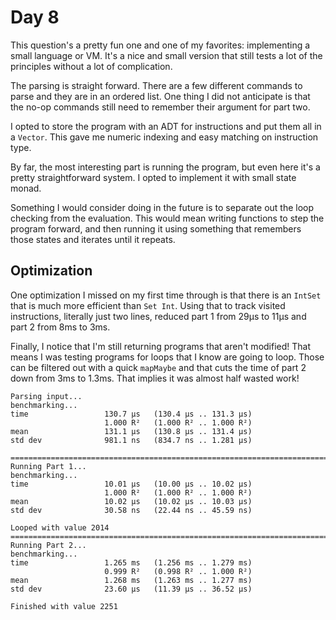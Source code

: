# Day 8

This question's a pretty fun one and one of my favorites: implementing a small language or VM.  It's a nice and small version that still tests a lot of the principles without a lot of complication.

The parsing is straight forward. There are a few different commands to parse and they are in an ordered list.  One thing I did not anticipate is that the no-op commands still need to remember their argument for part two.

I opted to store the program with an ADT for instructions and put them all in a `Vector`.  This gave me numeric indexing and easy matching on instruction type.

By far, the most interesting part is running the program, but even here it's a pretty straightforward system. I opted to implement it with small state monad.

Something I would consider doing in the future is to separate out the loop checking from the evaluation. This would mean writing functions to step the program forward, and then running it using something that remembers those states and iterates until it repeats.

## Optimization

One optimization I missed on my first time through is that there is an `IntSet` that is much more efficient than `Set Int`.  Using that to track visited instructions, literally just two lines, reduced part 1 from 29μs to 11μs and part 2 from 8ms to 3ms.

Finally, I notice that I'm still returning programs that aren't modified! That means I was testing programs for loops that I know are going to loop.  Those can be filtered out with a quick `mapMaybe` and that cuts the time of part 2 down from 3ms to 1.3ms. That implies it was almost half wasted work!

```
Parsing input...
benchmarking...
time                 130.7 μs   (130.4 μs .. 131.3 μs)
                     1.000 R²   (1.000 R² .. 1.000 R²)
mean                 131.1 μs   (130.8 μs .. 131.4 μs)
std dev              981.1 ns   (834.7 ns .. 1.281 μs)

================================================================================
Running Part 1...
benchmarking...
time                 10.01 μs   (10.00 μs .. 10.02 μs)
                     1.000 R²   (1.000 R² .. 1.000 R²)
mean                 10.02 μs   (10.02 μs .. 10.03 μs)
std dev              30.58 ns   (22.44 ns .. 45.59 ns)

Looped with value 2014
================================================================================
Running Part 2...
benchmarking...
time                 1.265 ms   (1.256 ms .. 1.279 ms)
                     0.999 R²   (0.998 R² .. 1.000 R²)
mean                 1.268 ms   (1.263 ms .. 1.277 ms)
std dev              23.60 μs   (11.39 μs .. 36.52 μs)

Finished with value 2251
```
